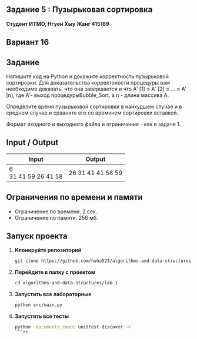 ##  Задание 5 : Пузырьковая сортировка 


**Студент ИТМО,  Нгуен Хыу Жанг  415189**  

## Вариант 16

## Задание

Напишите код на Python и докажите корректность пузырьковой сортировки. Для доказательства корректоности процедуры вам необходимо доказать, что
она завершается и что A′
[1] ≤ A′
[2] ≤ ... ≤ A′
[n], где A′- выход процедурыBubble_Sort, a n - длина массива A.

Определите время пузырьковой сортировки в наихудшем случае и в среднем
случае и сравните его со временем сортировки вставкой.

Формат входного и выходного файла и ограничения - как в задаче 1.



## Input / Output 

| Input                         |  Output              |
|-------------------------------|----------------------|
| 6<br/>31 41 59 26 41 58       | 26 31 41 41 58 59    |


## Ограничения по времени и памяти

- Ограничение по времени. 2 сек.
- Ограничение по памяти. 256 мб.


## Запуск проекта
1. **Клонируйте репозиторий**
   ```bash
   git clone https://github.com/haha523/algorithms-and-data-structures.git
   ```
2. **Перейдите в папку с проектом**
   ```bash
   cd algorithms-and-data-structures/lab 1
   ```
3. **Запустить все лабораторные**
    ```bash
   python src/main.py
   ```
4. **Запустить все тесты**
    ```bash
   python -documents_count unittest discover -v
   ```**
